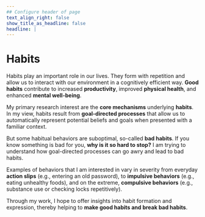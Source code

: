 ```yaml
---
## Configure header of page
text_align_right: false
show_title_as_headline: false
headline: |
---
```

<!-- this is a subheadline -->
# Habits

 Habits play an important role in our lives. They form with repetition and allow us to interact with our environment in a cognitively efficient way. **Good habits** contribute to increased **productivity**, improved **physical health**, and enhanced **mental well-being**. 

 My primary research interest are the **core mechanisms** underlying **habits**. In my view, habits result from **goal-directed processes** that allow us to automatically represent potential beliefs and goals when presented with a familiar context.
 
 But some habitual behaviors are suboptimal, so-called **bad habits**.  If you know something is bad for you, **why is it so hard to stop?** I am trying to understand how goal-directed processes can go awry and lead to bad habits.
 
 Examples of behaviors that I am interested in vary in severity from everyday **action slips** (e.g., entering an old password), to **impulsive behaviors** (e.g., eating unhealthy foods), and on the extreme, **compulsive behaviors** (e.g., substance use or checking locks repetitively). 
 
 Through my work, I hope to offer insights into habit formation and expression, thereby helping to **make good habits and break bad habits**.